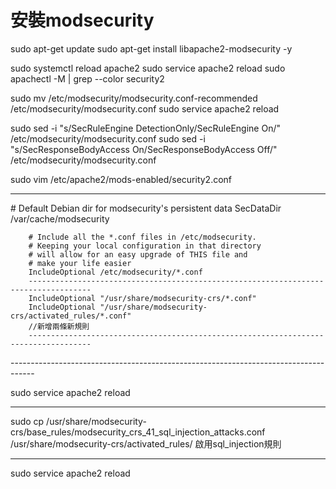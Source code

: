 # 安裝modsecurity

sudo apt-get update
sudo apt-get install libapache2-modsecurity -y

sudo systemctl reload apache2
sudo  service apache2 reload
sudo apachectl -M | grep --color security2

sudo mv /etc/modsecurity/modsecurity.conf-recommended /etc/modsecurity/modsecurity.conf
sudo service apache2 reload

sudo sed -i "s/SecRuleEngine DetectionOnly/SecRuleEngine On/" /etc/modsecurity/modsecurity.conf
sudo sed -i "s/SecResponseBodyAccess On/SecResponseBodyAccess Off/" /etc/modsecurity/modsecurity.conf

sudo vim /etc/apache2/mods-enabled/security2.conf

------------------------------------------------------------------------------------

<IfModule security2_module>
        # Default Debian dir for modsecurity's persistent data
        SecDataDir /var/cache/modsecurity

        # Include all the *.conf files in /etc/modsecurity.
        # Keeping your local configuration in that directory
        # will allow for an easy upgrade of THIS file and
        # make your life easier
        IncludeOptional /etc/modsecurity/*.conf
        ------------------------------------------------------------------------------------
        IncludeOptional "/usr/share/modsecurity-crs/*.conf"
        IncludeOptional "/usr/share/modsecurity-crs/activated_rules/*.conf"
        //新增兩條新規則
        ------------------------------------------------------------------------------------
</IfModule>
------------------------------------------------------------------------------------

sudo service apache2 reload

------------------------------------------------------------------------------------

sudo cp /usr/share/modsecurity-crs/base_rules/modsecurity_crs_41_sql_injection_attacks.conf 
/usr/share/modsecurity-crs/activated_rules/
啟用sql_injection規則

------------------------------------------------------------------------------------
sudo service apache2 reload
